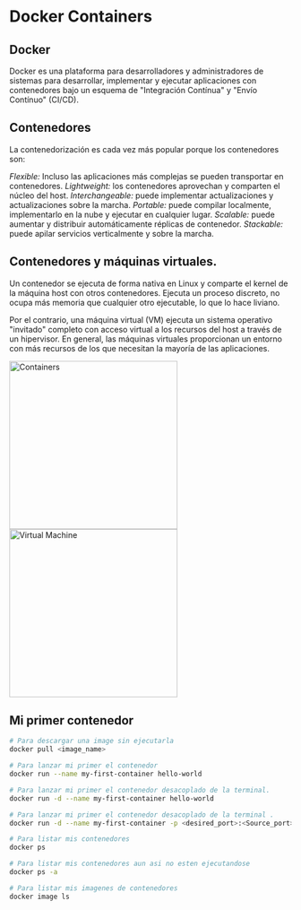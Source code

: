 # Docker Containers

## Docker
Docker es una plataforma para desarrolladores y administradores de sistemas para desarrollar, implementar y ejecutar aplicaciones con contenedores bajo un esquema de "Integración Contínua" y "Envío Contínuo" (CI/CD).

## Contenedores
La contenedorización es cada vez más popular porque los contenedores son:

*Flexible:* Incluso las aplicaciones más complejas se pueden transportar en contenedores.
*Lightweight:* los contenedores aprovechan y comparten el núcleo del host.
*Interchangeable:* puede implementar actualizaciones y actualizaciones sobre la marcha.
*Portable:* puede compilar localmente, implementarlo en la nube y ejecutar en cualquier lugar.
*Scalable:* puede aumentar y distribuir automáticamente réplicas de contenedor.
*Stackable:* puede apilar servicios verticalmente y sobre la marcha.

## Contenedores y máquinas virtuales.

Un contenedor se ejecuta de forma nativa en Linux y comparte el kernel de la máquina host con otros contenedores. Ejecuta un proceso discreto, no ocupa más memoria que cualquier otro ejecutable, lo que lo hace liviano.

Por el contrario, una máquina virtual (VM) ejecuta un sistema operativo "invitado" completo con acceso virtual a los recursos del host a través de un hipervisor. En general, las máquinas virtuales proporcionan un entorno con más recursos de los que necesitan la mayoría de las aplicaciones.

<img width="300" alt="Containers" src="https://docs.docker.com/images/Container%402x.png"/>
<img width="300" alt="Virtual Machine" src="https://docs.docker.com/images/VM%402x.png"/>

## Mi primer contenedor
```bash
# Para descargar una image sin ejecutarla
docker pull <image_name>

# Para lanzar mi primer el contenedor
docker run --name my-first-container hello-world

# Para lanzar mi primer el contenedor desacoplado de la terminal.
docker run -d --name my-first-container hello-world

# Para lanzar mi primer el contenedor desacoplado de la terminal .
docker run -d --name my-first-container -p <desired_port>:<Source_port> hello-world

# Para listar mis contenedores
docker ps

# Para listar mis contenedores aun asi no esten ejecutandose
docker ps -a 

# Para listar mis imagenes de contenedores
docker image ls
```
